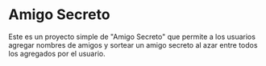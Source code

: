 # Amigo Secreto

Este es un proyecto simple de "Amigo Secreto" que permite a los usuarios agregar nombres de amigos y sortear un amigo secreto al azar entre todos los agregados por el usuario.
